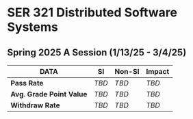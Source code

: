 # SER 321 Distributed Software Systems #
## Spring 2025 A Session (1/13/25 - 3/4/25) ##

| DATA                       | **SI** | **Non-SI** | **Impact** |
|----------------------------|--------|------------|------------|
| **Pass Rate**              | _TBD_  | _TBD_      | _TBD_      |
| **Avg. Grade Point Value** | _TBD_  | _TBD_      | _TBD_      |
| **Withdraw Rate**          | _TBD_  | _TBD_      | _TBD_      |